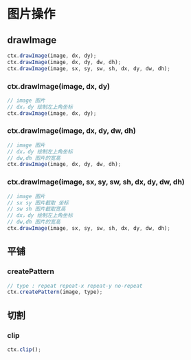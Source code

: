 # 图片操作

## drawImage

```js
ctx.drawImage(image, dx, dy);
ctx.drawImage(image, dx, dy, dw, dh);
ctx.drawImage(image, sx, sy, sw, sh, dx, dy, dw, dh);
```

### ctx.drawImage(image, dx, dy)

```js
// image 图片
// dx，dy 绘制左上角坐标
ctx.drawImage(image, dx, dy);
```

### ctx.drawImage(image, dx, dy, dw, dh)

```js
// image 图片
// dx，dy 绘制左上角坐标
// dw,dh 图片的宽高
ctx.drawImage(image, dx, dy, dw, dh);
```

### ctx.drawImage(image, sx, sy, sw, sh, dx, dy, dw, dh)

```js
// image 图片
// sx sy 图片截取 坐标
// sw sh 图片截取宽高
// dx，dy 绘制左上角坐标
// dw,dh 图片的宽高
ctx.drawImage(image, sx, sy, sw, sh, dx, dy, dw, dh);
```

## 平铺

### createPattern

```js
// type : repeat repeat-x repeat-y no-repeat
ctx.createPattern(image, type);
```

## 切割

### clip

```js
ctx.clip();
```
